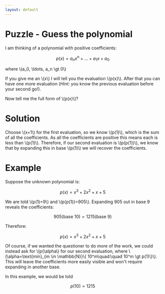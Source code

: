 ```yaml
---
layout: default
---
```


# Puzzle - Guess the polynomial

I am thinking of a polynomial with positive coefficients:

$$p(x)=a_n x^n+\ldots + a_1 x + a_0$$

where \\(a_0, \ldots, a_n \gt 0\\)

If you give me an \\(x\\) I will tell you the evaluation \\(p(x)\\). After that you can have one more evaluation (*Hint:* you know the previous evaluation before your second go!).

Now tell me the full form of \\(p(x)\\)?

# Solution

Choose \\(x=1\\) for the first evaluation, so we know \\(p(1)\\), which is the sum of all the coefficients. As all the coefficients are positive this means each is less than \\(p(1)\\). Therefore, if our second evaluation is \\(p(p(1))\\), we know that by expanding this in base \\(p(1)\\) we will recover the coefficients.

# Example

Suppose the unknown polynomial is:

$$p(x)=x^3+2x^2+x+5$$

We are told \\(p(1)=9\\) and \\(p(p(1))=905\\). Expanding 905 out in base 9 reveals the coefficients:

$$
905 \text{(base 10)} = 1215 \text{(base 9)}
$$

Therefore:

$$p(x)=x^3+2x^2+x+5$$

Of course, if we wanted the questioner to do more of the work, we could instead ask for \\(p(\alpha\\) for our second evaluation, where \\(\alpha=\text{min}_{m \in \mathbb{N}}\\{ 10^m\quad:\quad 10^m \gt p(1)\\}\\). This will leave the coefficients more easily visible and won't require expanding in another base.

In this example, we would be told

$$p(10)=1215$$